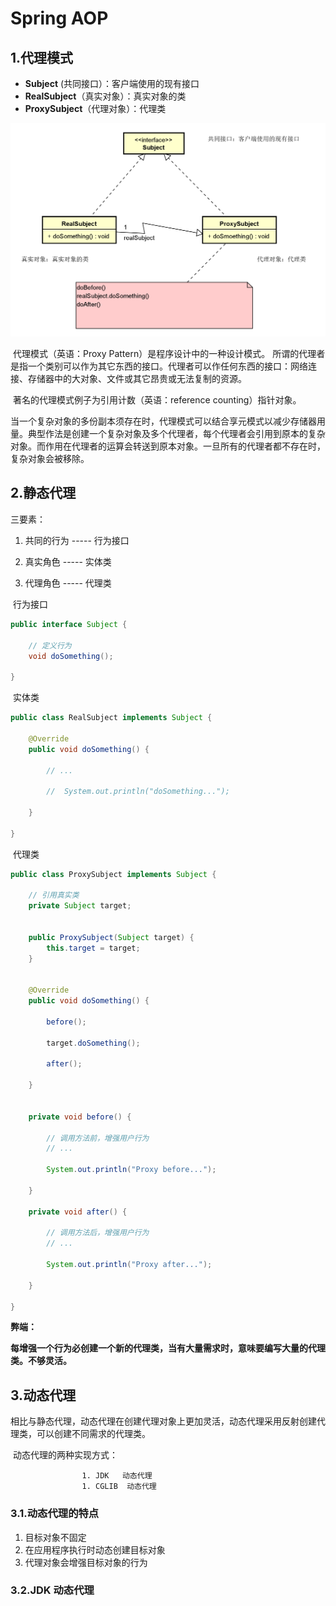 # Spring AOP

## 1.代理模式

* **Subject** (共同接口）：客户端使用的现有接口
* **RealSubject**（真实对象）：真实对象的类
* **ProxySubject**（代理对象）：代理类

<img src="..\java设计模式\img\proxy.png">

​	代理模式（英语：Proxy Pattern）是程序设计中的一种设计模式。
​	所谓的代理者是指一个类别可以作为其它东西的接口。代理者可以作任何东西的接口：网络连接、存储器中的大对象、文件或其它昂贵或无法复制的资源。

​	著名的代理模式例子为引用计数（英语：reference counting）指针对象。

​	当一个复杂对象的多份副本须存在时，代理模式可以结合享元模式以减少存储器用量。典型作法是创建一个复杂对象及多个代理者，每个代理者会引用到原本的复杂对象。而作用在代理者的运算会转送到原本对象。一旦所有的代理者都不存在时，复杂对象会被移除。

## 2.静态代理

三要素：

1. 共同的行为 	 -----     行为接口

2. 真实角色          -----     实体类
3. 代理角色          -----     代理类

​	行为接口

```java
public interface Subject {

    // 定义行为
    void doSomething();

}
```

​	实体类

```java
public class RealSubject implements Subject {

    @Override
    public void doSomething() {

        // ...

        //  System.out.println("doSomething...");

    }

}
```

​	代理类

```java
public class ProxySubject implements Subject {

    // 引用真实类
    private Subject target;

    
    public ProxySubject(Subject target) {
        this.target = target;
    }


    @Override
    public void doSomething() {

        before();

        target.doSomething();

        after();

    }


    private void before() {

        // 调用方法前，增强用户行为
        // ...

        System.out.println("Proxy before...");

    }

    private void after() {

        // 调用方法后，增强用户行为
        // ...

        System.out.println("Proxy after...");

    }

}

```

**弊端：**

​	**每增强一个行为必创建一个新的代理类，当有大量需求时，意味要编写大量的代理类。不够灵活。**

## 3.动态代理

​	相比与静态代理，动态代理在创建代理对象上更加灵活，动态代理采用反射创建代理类，可以创建不同需求的代理类。

​	动态代理的两种实现方式：

					1. JDK   动态代理
					1. CGLIB  动态代理

### 3.1.动态代理的特点

1. 目标对象不固定
2. 在应用程序执行时动态创建目标对象
3. 代理对象会增强目标对象的行为

### 3.2.JDK 动态代理

